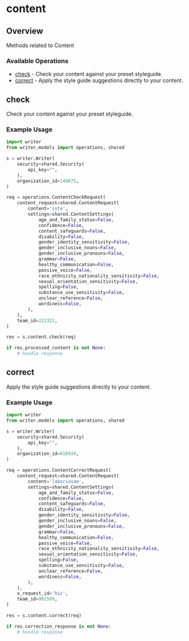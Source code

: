 # content

## Overview

Methods related to Content

### Available Operations

* [check](#check) - Check your content against your preset styleguide.
* [correct](#correct) - Apply the style guide suggestions directly to your content.

## check

Check your content against your preset styleguide.

### Example Usage

```python
import writer
from writer.models import operations, shared

s = writer.Writer(
    security=shared.Security(
        api_key="",
    ),
    organization_id=149675,
)

req = operations.ContentCheckRequest(
    content_request=shared.ContentRequest(
        content='iste',
        settings=shared.ContentSettings(
            age_and_family_status=False,
            confidence=False,
            content_safeguards=False,
            disability=False,
            gender_identity_sensitivity=False,
            gender_inclusive_nouns=False,
            gender_inclusive_pronouns=False,
            grammar=False,
            healthy_communication=False,
            passive_voice=False,
            race_ethnicity_nationality_sensitivity=False,
            sexual_orientation_sensitivity=False,
            spelling=False,
            substance_use_sensitivity=False,
            unclear_reference=False,
            wordiness=False,
        ),
    ),
    team_id=222321,
)

res = s.content.check(req)

if res.processed_content is not None:
    # handle response
```

## correct

Apply the style guide suggestions directly to your content.

### Example Usage

```python
import writer
from writer.models import operations, shared

s = writer.Writer(
    security=shared.Security(
        api_key="",
    ),
    organization_id=616934,
)

req = operations.ContentCorrectRequest(
    content_request=shared.ContentRequest(
        content='laboriosam',
        settings=shared.ContentSettings(
            age_and_family_status=False,
            confidence=False,
            content_safeguards=False,
            disability=False,
            gender_identity_sensitivity=False,
            gender_inclusive_nouns=False,
            gender_inclusive_pronouns=False,
            grammar=False,
            healthy_communication=False,
            passive_voice=False,
            race_ethnicity_nationality_sensitivity=False,
            sexual_orientation_sensitivity=False,
            spelling=False,
            substance_use_sensitivity=False,
            unclear_reference=False,
            wordiness=False,
        ),
    ),
    x_request_id='hic',
    team_id=902599,
)

res = s.content.correct(req)

if res.correction_response is not None:
    # handle response
```
